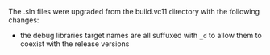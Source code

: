 The .sln files were upgraded from the build.vc11 directory with the following changes:

* the debug libraries target names are all suffuxed with `_d` to allow them to coexist with the release versions